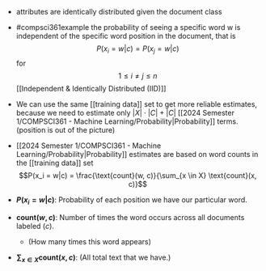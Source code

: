 - attributes are identically distributed given the document class
- #compsci361example the probability of seeing a specific word w is independent of the specific word position in the document, that is$$P(x_i = w|c) = P(x_j = w|c)$$ for $$1 \leq i \neq j \leq n$$ [[Independent & Identically Distributed (IID)]]
- We can use the same [[training data]] set to get more reliable estimates, because we need to estimate only $|X| \cdot |C| +|C|$ [[2024 Semester 1/COMPSCI361 - Machine Learning/Probability|Probability]] terms. (position is out of the picture)
- [[2024 Semester 1/COMPSCI361 - Machine Learning/Probability|Probability]] estimates are based on word counts in the [[training data]] set$$P(x_i = w|c) = \frac{\text{count}(w, c)}{\sum_{x \in X} \text{count}(x, c)}$$

- **$P(x_i = w|c)$**: Probability of each position we have our particular word.
- **$\text{count}(w, c)$**: Number of times the word occurs across all documents labeled ($c$).
	- (How many times this word appears)
- **$\sum_{x \in X} \text{count}(x, c)$**: (All total text that we have.)
